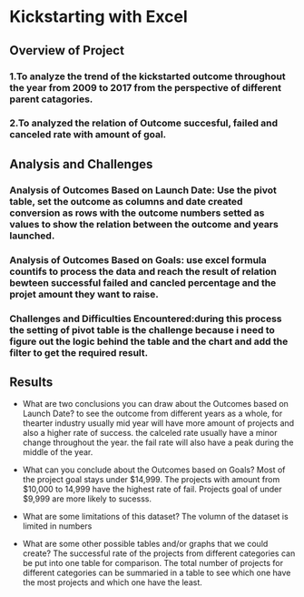 
# Kickstarting with Excel

## Overview of Project

### 1.To analyze the trend of the kickstarted outcome throughout the year from 2009 to 2017 from the perspective of different parent catagories.
### 2.To analyzed the relation of Outcome succesful, failed and canceled rate with amount of goal.

## Analysis and Challenges

### Analysis of Outcomes Based on Launch Date: Use the pivot table, set the outcome as columns and date created conversion as rows with the outcome numbers setted as values to show the relation between the outcome and years launched. 
### Analysis of Outcomes Based on Goals: use excel formula countifs to process the data and reach the result of relation bewteen successful failed and cancled percentage and the projet amount they want to raise. 

### Challenges and Difficulties Encountered:during this process the setting of pivot table is the challenge because i need to figure out the logic behind the table and the chart and add the filter to get the required result.


## Results

- What are two conclusions you can draw about the Outcomes based on Launch Date?
to see the outcome from different years as a whole, for thearter industry usually mid year will have more amount of projects and also a higher rate of success. the calceled rate usually have a minor change throughout the year. the fail rate will also have a peak during the middle of the year.

- What can you conclude about the Outcomes based on Goals?
Most of the project goal stays under $14,999. The projects with amount from $10,000 to 14,999 have the highest rate of fail. Projects goal of under $9,999 are more likely to sucesss.

- What are some limitations of this dataset?
The volumn of the dataset is limited in numbers

- What are some other possible tables and/or graphs that we could create?
The successful rate of the projects from different categories can be put into one table for comparison.
The total number of projects for different categories can be summaried in a table to see which one have the most projects and which one have the least.
